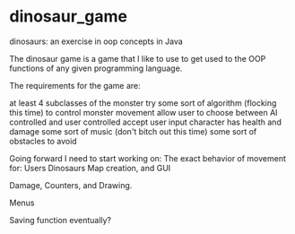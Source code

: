 # dinosaur_game
dinosaurs: an exercise in oop concepts in Java

The dinosaur game is a game that I like to use to get used to the OOP functions of any given programming language. 

The requirements for the game are: 

at least 4 subclasses of the monster
try some sort of algorithm (flocking this time) to control monster movement
allow user to choose between AI controlled and user controlled
accept user input 
character has health and damage
some sort of music (don't bitch out this time) 
some sort of obstacles to avoid

Going forward I need to start working on: 
The exact behavior of movement for:
  Users
  Dinosaurs
Map creation, and GUI

Damage, Counters, and Drawing. 

Menus 

Saving function eventually?
